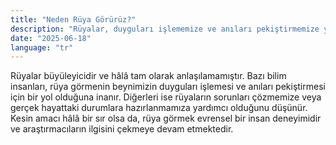 ```yaml
---
title: "Neden Rüya Görürüz?"
description: "Rüyalar, duyguları işlememize ve anıları pekiştirmemize yardımcı olabilir."
date: "2025-06-18"
language: "tr"
---
```


Rüyalar büyüleyicidir ve hâlâ tam olarak anlaşılamamıştır. Bazı bilim insanları, rüya görmenin beynimizin duyguları işlemesi ve anıları pekiştirmesi için bir yol olduğuna inanır. Diğerleri ise rüyaların sorunları çözmemize veya gerçek hayattaki durumlara hazırlanmamıza yardımcı olduğunu düşünür. Kesin amacı hâlâ bir sır olsa da, rüya görmek evrensel bir insan deneyimidir ve araştırmacıların ilgisini çekmeye devam etmektedir.

